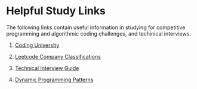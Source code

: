# Helpful Study Links
The following links contain useful information in studying for competitive programming and algorithmic coding challenges, and techinical interviews.

1. [Coding University](https://github.com/jwasham/coding-interview-university/blob/master/README.md)

2. [Leetcode Company Classifications](http://www.learn4master.com/interview-questions/leetcode/leetcode-problems-classified-by-company)

3. [Technical Interview Guide](https://github.com/kdn251/interviews)

4. [Dynamic Programming Patterns](https://leetcode.com/discuss/general-discussion/458695/dynamic-programming-patterns)
